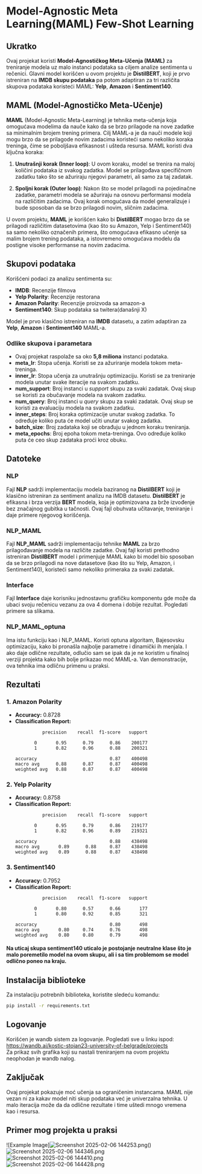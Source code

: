 ﻿# Model-Agnostic Meta Learning(MAML) Few-Shot Learning

## Ukratko

Ovaj projekat koristi 
**Model-Agnostičkog Meta-Učenja (MAML)** 
za treniranje modela uz malo instanci podataka sa ciljem analize
sentimenta u rečenici. Glavni model korišćen u ovom projektu je 
**DistilBERT**, koji je prvo istreniran na **IMDB skupu podataka** pa 
potom adaptiran za tri različita skupova podataka koristeći 
MAML: **Yelp**, **Amazon** i **Sentiment140**. 


## MAML (Model-Agnostičko Meta-Učenje)

**MAML** (Model-Agnostic Meta-Learning) je tehnika meta-učenja koja omogućava modelima da nauče kako da se brzo prilagode na nove zadatke sa minimalnim brojem trening primera. Cilj MAML-a je da nauči modele koji mogu brzo da se prilagode novim zadacima koristeći samo nekoliko koraka treninga, čime se poboljšava efikasnost i ušteda resursa. MAML koristi dva ključna koraka:

1. **Unutrašnji korak (Inner loop)**: U ovom koraku, model se trenira na maloj količini podataka iz svakog zadatka. Model se prilagođava specifičnom zadatku tako što se ažuriraju njegovi parametri, ali samo za taj zadatak.

2. **Spoljni korak (Outer loop)**: Nakon što se model prilagodi na pojedinačne zadatke, parametri modela se ažuriraju na osnovu performansi modela na različitim zadacima. Ovaj korak omogućava da model generalizuje i bude sposoban da se brzo prilagodi novim, sličnim zadacima.

U ovom projektu, **MAML** je korišćen kako bi **DistilBERT** mogao brzo da se prilagodi različitim datasetovima (kao što su Amazon, Yelp i Sentiment140) sa samo nekoliko označenih primera, što omogućava efikasno učenje sa malim brojem trening podataka, a istovremeno omogućava modelu da postigne visoke performanse na novim zadacima.

## Skupovi podataka

Korišćeni podaci za analizu sentimenta su:

- **IMDB**: Recenzije filmova
- **Yelp Polarity**: Recenzije restorana
- **Amazon Polarity**: Recenzije proizvoda sa amazon-a
- **Sentiment140**: Skup podataka sa twitera(današnji X)

Model je prvo klasično istreniran na 
**IMDB** datasetu, a zatim adaptiran za 
**Yelp**, **Amazon** i **Sentiment140** MAML-a.

### Odlike skupova i parametara
- Ovaj projekat raspolaže sa oko **5,8 miliona** instanci podataka.
- **meta_lr**: Stopa učenja. Koristi se za ažuriranje modela tokom meta-treninga.
- **inner_lr**: Stopa učenja za unutrašnju optimizaciju. Koristi se za treniranje modela unutar svake iteracije na svakom zadatku.
- **num_support**: Broj instanci u *support* skupu za svaki zadatak. Ovaj skup se koristi za obučavanje modela na svakom zadatku.
- **num_query**: Broj instanci u *query* skupu za svaki zadatak. Ovaj skup se koristi za evaluaciju modela na svakom zadatku.
- **inner_steps**: Broj koraka optimizacije unutar svakog zadatka. To određuje koliko puta će model učiti unutar svakog zadatka.
- **batch_size**: Broj zadataka koji se obrađuju u jednom koraku treniranja.
- **meta_epochs**: Broj epoha tokom meta-treninga. Ovo određuje koliko puta će ceo skup zadataka proći kroz obuku.

## Datoteke

### NLP
Fajl **NLP** sadrži implementaciju modela baziranog na **DistilBERT** 
koji je klasično istreniran za sentiment analizu na IMDB datasetu.
**DistilBERT** je efikasna i brza verzija **BERT** modela, koja je optimizovana za brže izvođenje bez značajnog gubitka u tačnosti. 
Ovaj fajl obuhvata učitavanje, treniranje i daje primere njegovog korišćenja.

### NLP_MAML
Fajl **NLP_MAML** sadrži implementaciju tehnike **MAML** za brzo 
prilagođavanje modela na različite zadatke. Ovaj fajl koristi
prethodno istreniran **DistilBERT** model i primenjuje MAML kako 
bi model bio sposoban da se brzo prilagodi na nove datasetove 
(kao što su Yelp, Amazon, i Sentiment140), koristeći samo 
nekoliko primeraka za svaki zadatak.

### Interface
Fajl **Interface** daje korisniku jednostavnu grafičku komponentu
gde može da ubaci svoju rečenicu vezanu za ova 4 domena i dobije rezultat.
Pogledati primere sa slikama.

### NLP_MAML_optuna

Ima istu funkciju kao i NLP_MAML. Koristi optuna algoritam, Bajesovsku optimizaciju,
kako bi pronašla najbolje parametre i dinamički ih menjala. 
I ako daje odlične rezultate, odlučio sam se ipak da je ne koristim
u finalnoj verziji projekta kako bih bolje prikazao moć MAML-a. 
Van demonstracije, ova tehnika ima odličnu primenu u praksi. 


## Rezultati

### 1. Amazon Polarity
- **Accuracy:** 0.8728
- **Classification Report:**
    ```
              precision    recall  f1-score   support

           0       0.95      0.79      0.86    200177
           1       0.82      0.96      0.88    200321

    accuracy                           0.87    400498
    macro avg      0.88      0.87      0.87    400498
    weighted avg   0.88      0.87      0.87    400498
    ```

### 2. Yelp Polarity
- **Accuracy:** 0.8758
- **Classification Report:**
    ```
              precision    recall  f1-score   support

           0       0.95      0.79      0.86    219177
           1       0.82      0.96      0.89    219321

    accuracy                           0.88    438498
    macro avg       0.89      0.88     0.87    438498
    weighted avg    0.89      0.88     0.87    438498
  ```
  
### 3. Sentiment140
- **Accuracy:** 0.7952
- **Classification Report:**
    ```
              precision    recall  f1-score   support

           0       0.80      0.57      0.66       177
           1       0.80      0.92      0.85       321

    accuracy                           0.80       498
    macro avg       0.80     0.74      0.76       498
    weighted avg    0.80     0.80      0.79       498
    ```
#### Na uticaj skupa sentiment140 uticalo je postojanje neutralne klase što je malo poremetilo model na ovom skupu, ali i sa tim problemom se model odlično poneo na kraju.
## Instalacija biblioteke

Za instalaciju potrebnih biblioteka, koristite sledeću komandu:

```bash
pip install -r requirements.txt
```

## Logovanje
Korišćen je wandb sistem za logovanje. Pogledati sve u linku ispod:<br>
https://wandb.ai/kostic-stojan23-university-of-belgrade/projects<br>
Za prikaz svih grafika koji su nastali treniranjem na ovom projektu neophodan je wandb nalog.
## Zaključak

Ovaj projekat pokazuje moć učenja sa ograničenim instancama. 
MAML nije vezan ni za kakav model niti skup podataka već je 
univerzalna tehnika. U malo iteracija može da da odlične rezultate i time 
uštedi mnogo vremena kao i resursa.

## Primer mog projekta u praksi
![Example Image]![Screenshot 2025-02-06 144253.png](pictures/Screenshot%202025-02-06%20144253.png)()
![Screenshot 2025-02-06 144346.png](pictures/Screenshot%202025-02-06%20144346.png)
![Screenshot 2025-02-06 144410.png](pictures/Screenshot%202025-02-06%20144410.png)
![Screenshot 2025-02-06 144428.png](pictures/Screenshot%202025-02-06%20144428.png)
